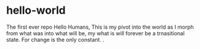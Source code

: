 # hello-world
The first ever repo
Hello Humans, 
This is my pivot into the world as I morph from what was into what will be, my what is will forever be a trnasitional state. For change is the only constant. .
